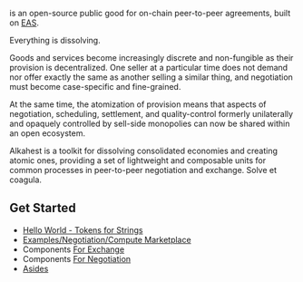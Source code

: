 is an open-source public good for on-chain peer-to-peer agreements, built on [EAS](https://attest.org).

Everything is dissolving.

Goods and services become increasingly discrete and non-fungible as their provision is decentralized. One seller at a particular time does not demand nor offer exactly the same as another selling a similar thing, and negotiation must become case-specific and fine-grained.

At the same time, the atomization of provision means that aspects of negotiation, scheduling, settlement, and quality-control formerly unilaterally and opaquely controlled by sell-side monopolies can now be shared within an open ecosystem.

Alkahest is a toolkit for dissolving consolidated economies and creating atomic ones, providing a set of lightweight and composable units for common processes in peer-to-peer negotiation and exchange. Solve et coagula.

## Get Started

- [Hello World - Tokens for Strings](Examples/Exchange/Hello_World_-_Tokens_for_Strings.md)
- [Examples/Negotiation/Compute Marketplace](Examples/Negotiation/Compute_Marketplace.md)
- Components [For Exchange](Components/For_Exchange.md)
- Components [For Negotiation](Components/For_Negotiation.md)
- [Asides](Asides.md)

